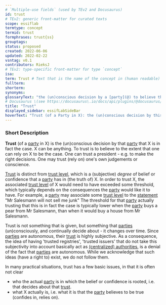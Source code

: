```yaml
---
# `Multiple-use fields` (used by TEv2 and Docusaurus)
id: trust
# TEv2: generic front-matter for curated texts
scope: essiflab
termtype: concept
termid: trust
formphrases: trust{ss}
grouptags:
status: proposed
created: 2022-06-06
updated: 2022-02-22
vsntag: v0.1
contributors: RieksJ
# TEv2: type-specific front-matter for type `concept`
isa:
term: Trust # Text that is the name of the concept in (human readable) texts.
fullterm:
shorterm:
synonyms:
glossaryText: "the (un)conscious decision by a [party](@) to believe that X is in fact the case."
# Docusaurus \(see https://docusaurus\.io/docs/api/plugins/@docusaurus/plugin-content-docs#markdown-front-matter\):
title: "Trust"
displayed_sidebar: essifLabSideBar
hoverText: "Trust (of a Party in X): the (un)conscious decision by this Party to believe that X is in fact the case"
---
```


### Short Description
**Trust** (of a [party](@) in X) is the (un)conscious decision by that [party](@) that X is in fact the case. X can be anything. To trust is to believe to the extent that one can rely on X to be the case. One can trust a president - e.g. to make the right decisions. One may trust (rely on) one's own judgements or conscience.

[Trust](@) is distinct from [trust level](@), which is a (subjective) *degree* of belief or confidence that a [party](@) has in (the truth of) X. In order to trust X, the associated [trust level](@) of X would need to have exceeded some threshold, which typically depends on the consequences the [party](@) would like it to have. For example, a [party](@) may associate some [trust level](@) to the [statement](@) "Mr Salesmann will not sell me junk" The threshold for that [party](@) actually trusting that this is in fact the case is typically lower when the [party](@) buys a pear from Mr Salesmann, than when it would buy a house from Mr Salesmann.

Trust is not something that is given, but something that [parties](@) (un)consciously, and continually decide about - it changes over time. Since [parties](@) are autonomous, their [trust](@) is highly subjective. As a consequence, the idea of having 'trusted registries', 'trusted issuers' that do not take this subjectivity into account basically act as [(centralized) authorities](@), is a denial of the fact that [parties](@) are autonomous. While we acknowledge that such ideas (have a right to) exist, we do not follow them.

In many practical situations, trust has a few basic issues, in that it is often not clear
- who the actual [party](@) is in which the belief or confidence is rooted, i.e. that decides about that [trust](@).
- what X actually is, i.e. what it is that the [party](@) believes to be true (confides in, relies on).
